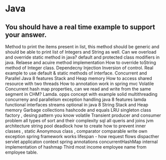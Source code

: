 
# Java
## You should have a real time example to support your answer.


Method to print the items present in list, this method should be generic and should be able to print list of Integers and String as well.
Can we overload and override static method in java? 
default and protected class modifiers in java.
Relaese and acuire method implementation
How to override toString method of Integer class.
Dependecny Injection
Inversion of control.
Real example to use default & static methods of interface.
Concurrent and Parallel 
Java 8 features
Stack and Heap memory
How to access shared resource  with two threads
How to annotation work in spring mvc
Volatile 
Concurrent hash map properties, can we read and write from the same segment in CHM?
Lamda.
opps concept with example
solid 
multithreading
concurreny and parallelism 
exception handling
java 8 features 
lamda 
functional interfaces
streams
optional in java 8
String 
Stack and Heap memory 
Garbage collections
hashcode and equals
LRU
singleton class factory , desing pattern you know
volatile
Transient
producer and consumer problem 
all types of sort and their complexity
sql all queris and joins
jvm architecture
string pool
deadlock how to create how to prevent
inner classes , static 
Anonymous class , comparator comparable
write own exception 
spring framework works lifespan - how request flows
dispacther servlet
applicaton context
spring annotations 
concurrentHashMap
internal implementation of hashmap
Third most income employee name from employee table.







